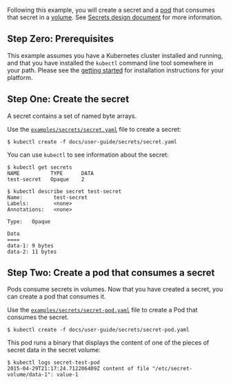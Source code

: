 
Following this example, you will create a secret and a [pod](/{{page.version}}/docs/user-guide/pods/) that consumes that secret in a [volume](/{{page.version}}/docs/user-guide/volumes/). See [Secrets design document](https://github.com/kubernetes/kubernetes/blob/{{page.githubbranch}}/docs/design/secrets.md) for more information.

## Step Zero: Prerequisites

This example assumes you have a Kubernetes cluster installed and running, and that you have
installed the `kubectl` command line tool somewhere in your path. Please see the [getting
started](/{{page.version}}/docs/getting-started-guides/) for installation instructions for your platform.

## Step One: Create the secret

A secret contains a set of named byte arrays.

Use the [`examples/secrets/secret.yaml`](/{{page.version}}/docs/user-guide/secrets/secret.yaml) file to create a secret:

```shell
$ kubectl create -f docs/user-guide/secrets/secret.yaml
```

You can use `kubectl` to see information about the secret:

```shell
$ kubectl get secrets
NAME          TYPE      DATA
test-secret   Opaque    2

$ kubectl describe secret test-secret
Name:          test-secret
Labels:        <none>
Annotations:   <none>

Type:   Opaque

Data
====
data-1: 9 bytes
data-2: 11 bytes
```

## Step Two: Create a pod that consumes a secret

Pods consume secrets in volumes.  Now that you have created a secret, you can create a pod that
consumes it.

Use the [`examples/secrets/secret-pod.yaml`](/{{page.version}}/docs/user-guide/secrets/secret-pod.yaml) file to create a Pod that consumes the secret.

```shell
$ kubectl create -f docs/user-guide/secrets/secret-pod.yaml
```

This pod runs a binary that displays the content of one of the pieces of secret data in the secret
volume:

```shell
$ kubectl logs secret-test-pod
2015-04-29T21:17:24.712206409Z content of file "/etc/secret-volume/data-1": value-1
```